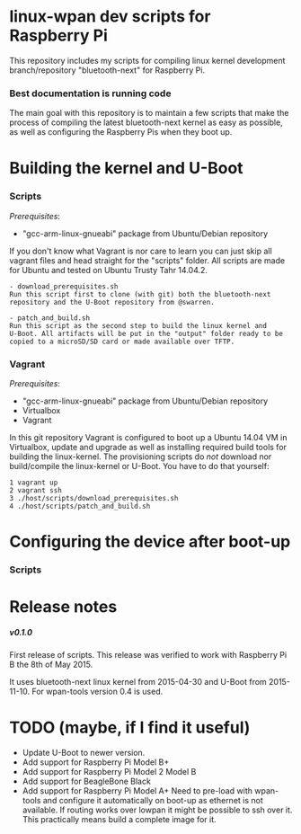 linux-wpan dev scripts for Raspberry Pi
=======================================
This repository includes my scripts for compiling linux kernel development
branch/repository "bluetooth-next" for Raspberry Pi.

### Best documentation is running code
The main goal with this repository is to maintain a few scripts that make the
process of compiling the latest bluetooth-next kernel as easy as possible, as
well as configuring the Raspberry Pis when they boot up.

# Building the kernel and U-Boot
### Scripts
*Prerequisites*:
  - "gcc-arm-linux-gnueabi" package from Ubuntu/Debian repository

If you don't know what Vagrant is nor care to learn you can just skip all
vagrant files and head straight for the "scripts" folder. All scripts are made
for Ubuntu and tested on Ubuntu Trusty Tahr 14.04.2.

	- download_prerequisites.sh
	Run this script first to clone (with git) both the bluetooth-next
	repository and the U-Boot repository from @swarren.

	- patch_and_build.sh
	Run this script as the second step to build the linux kernel and
	U-Boot. All artifacts will be put in the "output" folder ready to be
	copied to a microSD/SD card or made available over TFTP.

### Vagrant
*Prerequisites*:
  - "gcc-arm-linux-gnueabi" package from Ubuntu/Debian repository
  - Virtualbox
  - Vagrant

In this git repository Vagrant is configured to boot up a Ubuntu 14.04 VM in
Virtualbox, update and upgrade as well as installing required build tools for
building the linux-kernel. The provisioning scripts do _not_ download nor
build/compile the linux-kernel or U-Boot. You have to do that yourself:

	1 vagrant up
	2 vagrant ssh
	3 ./host/scripts/download_prerequisites.sh
	4 ./host/scripts/patch_and_build.sh

# Configuring the device after boot-up
### Scripts

# Release notes
##### v0.1.0
First release of scripts. This release was verified to work with
Raspberry Pi B the 8th of May 2015.

It uses bluetooth-next linux kernel from 2015-04-30 and U-Boot from 2015-11-10.
For wpan-tools version 0.4 is used.

# TODO (maybe, if I find it useful)
  * Update U-Boot to newer version.
  * Add support for Raspberry Pi Model B+
  * Add support for Raspberry Pi Model 2 Model B
  * Add support for BeagleBone Black
  * Add support for Raspberry Pi Model A+
Need to pre-load with wpan-tools and configure it automatically on
boot-up as ethernet is not available. If routing works over lowpan it might be
possible to ssh over it. This practically means build a complete image for it.
